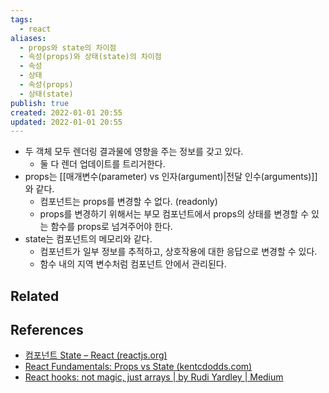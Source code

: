 ```yaml
---
tags:
  - react
aliases:
  - props와 state의 차이점
  - 속성(props)와 상태(state)의 차이점
  - 속성
  - 상태
  - 속성(props)
  - 상태(state)
publish: true
created: 2022-01-01 20:55
updated: 2022-01-01 20:55
---
```


- 두 객체 모두 렌더링 결과물에 영향을 주는 정보를 갖고 있다.
	- 둘 다 렌더 업데이트를 트리거한다.
- props는 [[매개변수(parameter) vs 인자(argument)|전달 인수(arguments)]]와 같다.
	- 컴포넌트는 props를 변경할 수 없다. (readonly)
	- props를 변경하기 위해서는 부모 컴포넌트에서 props의 상태를 변경할 수 있는 함수를 props로 넘겨주어야 한다.
- state는 컴포넌트의 메모리와 같다.
	- 컴포넌트가 일부 정보를 추적하고, 상호작용에 대한 응답으로 변경할 수 있다.
	- 함수 내의 지역 변수처럼 컴포넌트 안에서 관리된다.

## Related

## References

- [컴포넌트 State – React (reactjs.org)](https://ko.reactjs.org/docs/faq-state.html#what-is-the-difference-between-state-and-props)
- [React Fundamentals: Props vs State (kentcdodds.com)](https://kentcdodds.com/blog/props-vs-state)
- [React hooks: not magic, just arrays | by Rudi Yardley | Medium](https://medium.com/@ryardley/react-hooks-not-magic-just-arrays-cd4f1857236e)